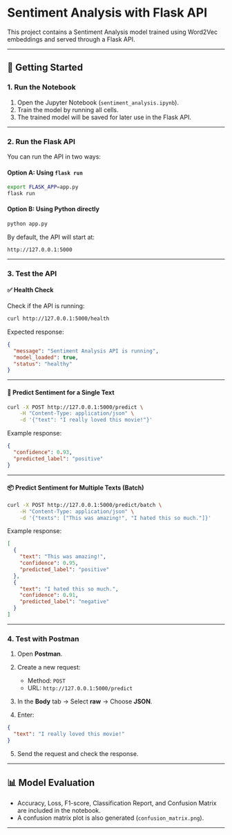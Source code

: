 # Sentiment Analysis with Flask API

This project contains a Sentiment Analysis model trained using Word2Vec embeddings and served through a Flask API.

---

## 🚀 Getting Started

### 1. Run the Notebook
1. Open the Jupyter Notebook (`sentiment_analysis.ipynb`).
2. Train the model by running all cells.
3. The trained model will be saved for later use in the Flask API.

---

### 2. Run the Flask API
You can run the API in two ways:

#### Option A: Using `flask run`
```bash
export FLASK_APP=app.py
flask run
````

#### Option B: Using Python directly

```bash
python app.py
```

By default, the API will start at:

```
http://127.0.0.1:5000
```

---

### 3. Test the API

#### ✅ Health Check

Check if the API is running:

```bash
curl http://127.0.0.1:5000/health
```

Expected response:

```json
{
  "message": "Sentiment Analysis API is running",
  "model_loaded": true,
  "status": "healthy"
}
```

---

#### 🎯 Predict Sentiment for a Single Text

```bash
curl -X POST http://127.0.0.1:5000/predict \
    -H "Content-Type: application/json" \
    -d '{"text": "I really loved this movie!"}'
```

Example response:

```json
{
  "confidence": 0.93,
  "predicted_label": "positive"
}
```

---

#### 📦 Predict Sentiment for Multiple Texts (Batch)

```bash
curl -X POST http://127.0.0.1:5000/predict/batch \
    -H "Content-Type: application/json" \
    -d '{"texts": ["This was amazing!", "I hated this so much."]}'
```

Example response:

```json
[
  {
    "text": "This was amazing!",
    "confidence": 0.95,
    "predicted_label": "positive"
  },
  {
    "text": "I hated this so much.",
    "confidence": 0.91,
    "predicted_label": "negative"
  }
]
```

---

### 4. Test with Postman

1. Open **Postman**.
2. Create a new request:

   * Method: `POST`
   * URL: `http://127.0.0.1:5000/predict`
3. In the **Body** tab → Select **raw** → Choose **JSON**.
4. Enter:

```json
{
  "text": "I really loved this movie!"
}
```

5. Send the request and check the response.

---

## 📊 Model Evaluation

* Accuracy, Loss, F1-score, Classification Report, and Confusion Matrix are included in the notebook.
* A confusion matrix plot is also generated (`confusion_matrix.png`).

---